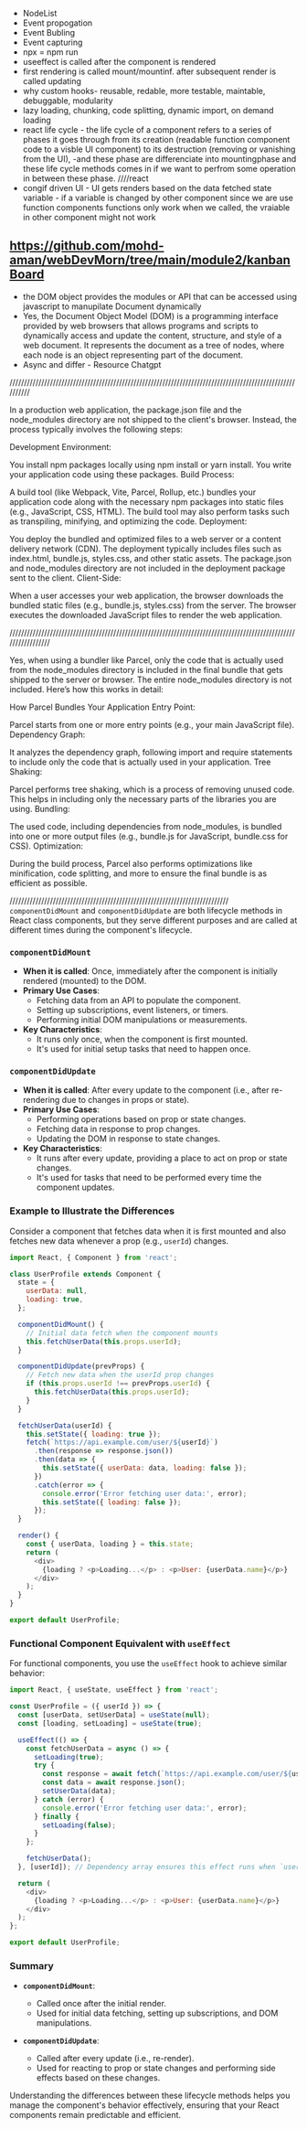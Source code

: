 * NodeList
* Event propogation
* Event Bubling
* Event capturing
* npx = npm run
* useeffect is called after the component is rendered
* first rendering is called mount/mountinf. after subsequent render is called updating
* why custom hooks- reusable, redable, more testable, maintable, debuggable, modularity
* lazy loading, chunking, code splitting, dynamic import, on demand loading
* react life cycle - the life cycle of a component refers to a series of phases it goes through from its creation (readable function component code to a visble UI component) to its destruction (removing or vanishing from the UI), 
-and these phase are differenciate into mountingphase
 and these life cycle methods comes in if we want to perfrom some operation in between these phase.
////react
* congif driven UI - UI gets renders based on the data fetched
 state variable - if a variable is changed by other component since we are use function components functions only work when we called, the vraiable in other component might not work

 https://github.com/mohd-aman/webDevMorn/tree/main/module2/kanbanBoard
--------------------------------------------------------

* the DOM object provides the modules or API that can be accessed using javascript to manupilate Document dynamically 
* Yes, the Document Object Model (DOM) is a programming interface provided by web browsers that allows programs and scripts to dynamically access and update the content, structure, and style of a web document. It represents the document as a tree of nodes, where each node is an object representing part of the document.
* Async and differ - Resource Chatgpt




//////////////////////////////////////////////////////////////////////////////////////////////////////////

In a production web application, the package.json file and the node_modules directory are not shipped to the client's browser. Instead, the process typically involves the following steps:

Development Environment:

You install npm packages locally using npm install or yarn install.
You write your application code using these packages.
Build Process:

A build tool (like Webpack, Vite, Parcel, Rollup, etc.) bundles your application code along with the necessary npm packages into static files (e.g., JavaScript, CSS, HTML).
The build tool may also perform tasks such as transpiling, minifying, and optimizing the code.
Deployment:

You deploy the bundled and optimized files to a web server or a content delivery network (CDN).
The deployment typically includes files such as index.html, bundle.js, styles.css, and other static assets.
The package.json and node_modules directory are not included in the deployment package sent to the client.
Client-Side:

When a user accesses your web application, the browser downloads the bundled static files (e.g., bundle.js, styles.css) from the server.
The browser executes the downloaded JavaScript files to render the web application.

/////////////////////////////////////////////////////////////////////////////////////////////////////////////////

Yes, when using a bundler like Parcel, only the code that is actually used from the node_modules directory is included in the final bundle that gets shipped to the server or browser. The entire node_modules directory is not included. Here’s how this works in detail:

How Parcel Bundles Your Application
Entry Point:

Parcel starts from one or more entry points (e.g., your main JavaScript file).
Dependency Graph:

It analyzes the dependency graph, following import and require statements to include only the code that is actually used in your application.
Tree Shaking:

Parcel performs tree shaking, which is a process of removing unused code. This helps in including only the necessary parts of the libraries you are using.
Bundling:

The used code, including dependencies from node_modules, is bundled into one or more output files (e.g., bundle.js for JavaScript, bundle.css for CSS).
Optimization:

During the build process, Parcel also performs optimizations like minification, code splitting, and more to ensure the final bundle is as efficient as possible.

////////////////////////////////////////////////////////////////////////////
`componentDidMount` and `componentDidUpdate` are both lifecycle methods in React class components, but they serve different purposes and are called at different times during the component's lifecycle.

### `componentDidMount`

- **When it is called**: Once, immediately after the component is initially rendered (mounted) to the DOM.
- **Primary Use Cases**:
  - Fetching data from an API to populate the component.
  - Setting up subscriptions, event listeners, or timers.
  - Performing initial DOM manipulations or measurements.
- **Key Characteristics**:
  - It runs only once, when the component is first mounted.
  - It's used for initial setup tasks that need to happen once.

### `componentDidUpdate`

- **When it is called**: After every update to the component (i.e., after re-rendering due to changes in props or state).
- **Primary Use Cases**:
  - Performing operations based on prop or state changes.
  - Fetching data in response to prop changes.
  - Updating the DOM in response to state changes.
- **Key Characteristics**:
  - It runs after every update, providing a place to act on prop or state changes.
  - It's used for tasks that need to be performed every time the component updates.

### Example to Illustrate the Differences

Consider a component that fetches data when it is first mounted and also fetches new data whenever a prop (e.g., `userId`) changes.

```javascript
import React, { Component } from 'react';

class UserProfile extends Component {
  state = {
    userData: null,
    loading: true,
  };

  componentDidMount() {
    // Initial data fetch when the component mounts
    this.fetchUserData(this.props.userId);
  }

  componentDidUpdate(prevProps) {
    // Fetch new data when the userId prop changes
    if (this.props.userId !== prevProps.userId) {
      this.fetchUserData(this.props.userId);
    }
  }

  fetchUserData(userId) {
    this.setState({ loading: true });
    fetch(`https://api.example.com/user/${userId}`)
      .then(response => response.json())
      .then(data => {
        this.setState({ userData: data, loading: false });
      })
      .catch(error => {
        console.error('Error fetching user data:', error);
        this.setState({ loading: false });
      });
  }

  render() {
    const { userData, loading } = this.state;
    return (
      <div>
        {loading ? <p>Loading...</p> : <p>User: {userData.name}</p>}
      </div>
    );
  }
}

export default UserProfile;
```

### Functional Component Equivalent with `useEffect`

For functional components, you use the `useEffect` hook to achieve similar behavior:

```javascript
import React, { useState, useEffect } from 'react';

const UserProfile = ({ userId }) => {
  const [userData, setUserData] = useState(null);
  const [loading, setLoading] = useState(true);

  useEffect(() => {
    const fetchUserData = async () => {
      setLoading(true);
      try {
        const response = await fetch(`https://api.example.com/user/${userId}`);
        const data = await response.json();
        setUserData(data);
      } catch (error) {
        console.error('Error fetching user data:', error);
      } finally {
        setLoading(false);
      }
    };

    fetchUserData();
  }, [userId]); // Dependency array ensures this effect runs when `userId` changes

  return (
    <div>
      {loading ? <p>Loading...</p> : <p>User: {userData.name}</p>}
    </div>
  );
};

export default UserProfile;
```

### Summary

- **`componentDidMount`**:
  - Called once after the initial render.
  - Used for initial data fetching, setting up subscriptions, and DOM manipulations.
  
- **`componentDidUpdate`**:
  - Called after every update (i.e., re-render).
  - Used for reacting to prop or state changes and performing side effects based on these changes.

Understanding the differences between these lifecycle methods helps you manage the component's behavior effectively, ensuring that your React components remain predictable and efficient.
